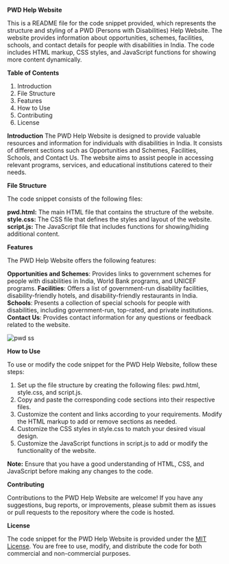 **PWD Help Website**

This is a README file for the code snippet provided, which represents the structure and styling of a PWD (Persons with Disabilities) Help Website.
The website provides information about opportunities, schemes, facilities, schools, and contact details for people with disabilities in India.
The code includes HTML markup, CSS styles, and JavaScript functions for showing more content dynamically.

**Table of Contents**

1. Introduction
2. File Structure
3. Features
4. How to Use
5. Contributing
6. License
   
**Introduction**
The PWD Help Website is designed to provide valuable resources and information for individuals with disabilities in India.
It consists of different sections such as Opportunities and Schemes, Facilities, Schools, and Contact Us.
The website aims to assist people in accessing relevant programs, services, and educational institutions catered to their needs.

**File Structure**

The code snippet consists of the following files:

**pwd.html:** The main HTML file that contains the structure of the website.
**style.css:** The CSS file that defines the styles and layout of the website.
**script.js:** The JavaScript file that includes functions for showing/hiding additional content.

**Features**

The PWD Help Website offers the following features:

**Opportunities and Schemes**: Provides links to government schemes for people with disabilities in India, World Bank programs, and UNICEF programs.
**Facilities**: Offers a list of government-run disability facilities, disability-friendly hotels, and disability-friendly restaurants in India.
**Schools**: Presents a collection of special schools for people with disabilities, including government-run, top-rated, and private institutions.
**Contact Us**: Provides contact information for any questions or feedback related to the website.

![pwd ss](https://github.com/NupurHardiya/projects/assets/113535580/be2d5773-a8ce-4816-bb6b-8bfa1496ae85)

**How to Use**

To use or modify the code snippet for the PWD Help Website, follow these steps:

1. Set up the file structure by creating the following files: pwd.html, style.css, and script.js.
2. Copy and paste the corresponding code sections into their respective files.
3. Customize the content and links according to your requirements. Modify the HTML markup to add or remove sections as needed.
4. Customize the CSS styles in style.css to match your desired visual design.
5. Customize the JavaScript functions in script.js to add or modify the functionality of the website.
   
**Note:** Ensure that you have a good understanding of HTML, CSS, and JavaScript before making any changes to the code.

**Contributing**

Contributions to the PWD Help Website are welcome! If you have any suggestions, bug reports, or improvements, please submit them as issues
or pull requests to the repository where the code is hosted.

**License**

The code snippet for the PWD Help Website is provided under the [MIT License](https://opensource.org/license/mit/). 
You are free to use, modify, and distribute the code for both commercial and non-commercial purposes. 
